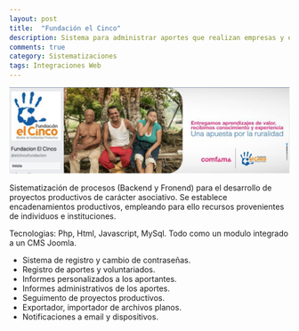 ```yaml
---
layout: post
title:  "Fundación el Cinco"
description: Sistema para administrar aportes que realizan empresas y empleados a ONG
comments: true
category: Sistematizaciones
tags: Integraciones Web
---
```

<img src="/public/imgs/proyectos/elcinco.png" />

Sistematización de procesos (Backend y Fronend) para el desarrollo de proyectos productivos de carácter asociativo. Se establece encadenamientos productivos, empleando para ello recursos provenientes de individuos e instituciones.

Tecnologias: Php, Html, Javascript, MySql. Todo como un modulo integrado a un CMS Joomla.

* Sistema de registro y cambio de contraseñas.
* Registro de aportes y voluntariados.
* Informes personalizados a los aportantes. 
* Informes administrativos de los aportes.
* Seguimento de proyectos productivos. 
* Exportador, importador de archivos planos. 
* Notificaciones a email y dispositivos.
